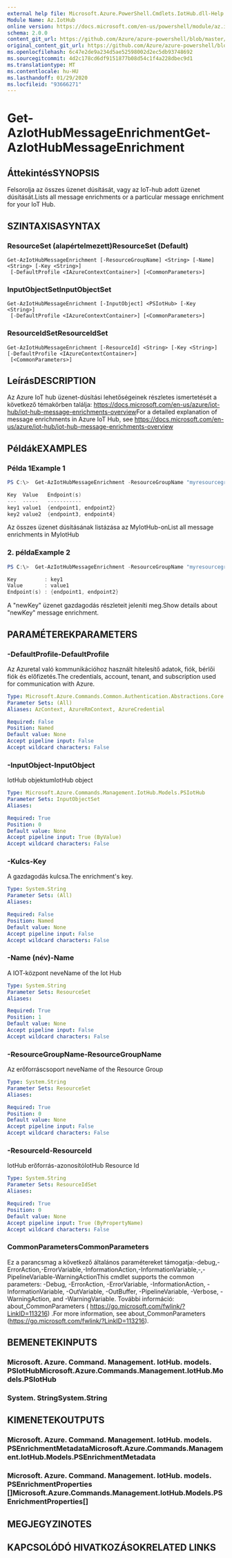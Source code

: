 ```yaml
---
external help file: Microsoft.Azure.PowerShell.Cmdlets.IotHub.dll-Help.xml
Module Name: Az.IotHub
online version: https://docs.microsoft.com/en-us/powershell/module/az.iothub/get-aziothubmessageenrichment
schema: 2.0.0
content_git_url: https://github.com/Azure/azure-powershell/blob/master/src/IotHub/IotHub/help/Get-AzIotHubMessageEnrichment.md
original_content_git_url: https://github.com/Azure/azure-powershell/blob/master/src/IotHub/IotHub/help/Get-AzIotHubMessageEnrichment.md
ms.openlocfilehash: 6c47e2de9a234d5ae52598002d2ec5db93748692
ms.sourcegitcommit: 4d2c178cd6df9151877b08d54c1f4a228dbec9d1
ms.translationtype: MT
ms.contentlocale: hu-HU
ms.lasthandoff: 01/29/2020
ms.locfileid: "93666271"
---
```

# <span data-ttu-id="fd7e7-101">Get-AzIotHubMessageEnrichment</span><span class="sxs-lookup"><span data-stu-id="fd7e7-101">Get-AzIotHubMessageEnrichment</span></span>

## <span data-ttu-id="fd7e7-102">Áttekintés</span><span class="sxs-lookup"><span data-stu-id="fd7e7-102">SYNOPSIS</span></span>
<span data-ttu-id="fd7e7-103">Felsorolja az összes üzenet dúsítását, vagy az IoT-hub adott üzenet dúsítását.</span><span class="sxs-lookup"><span data-stu-id="fd7e7-103">Lists all message enrichments or a particular message enrichment for your IoT Hub.</span></span>

## <span data-ttu-id="fd7e7-104">SZINTAXISA</span><span class="sxs-lookup"><span data-stu-id="fd7e7-104">SYNTAX</span></span>

### <span data-ttu-id="fd7e7-105">ResourceSet (alapértelmezett)</span><span class="sxs-lookup"><span data-stu-id="fd7e7-105">ResourceSet (Default)</span></span>
```
Get-AzIotHubMessageEnrichment [-ResourceGroupName] <String> [-Name] <String> [-Key <String>]
 [-DefaultProfile <IAzureContextContainer>] [<CommonParameters>]
```

### <span data-ttu-id="fd7e7-106">InputObjectSet</span><span class="sxs-lookup"><span data-stu-id="fd7e7-106">InputObjectSet</span></span>
```
Get-AzIotHubMessageEnrichment [-InputObject] <PSIotHub> [-Key <String>]
 [-DefaultProfile <IAzureContextContainer>] [<CommonParameters>]
```

### <span data-ttu-id="fd7e7-107">ResourceIdSet</span><span class="sxs-lookup"><span data-stu-id="fd7e7-107">ResourceIdSet</span></span>
```
Get-AzIotHubMessageEnrichment [-ResourceId] <String> [-Key <String>] [-DefaultProfile <IAzureContextContainer>]
 [<CommonParameters>]
```

## <span data-ttu-id="fd7e7-108">Leírás</span><span class="sxs-lookup"><span data-stu-id="fd7e7-108">DESCRIPTION</span></span>
<span data-ttu-id="fd7e7-109">Az Azure IoT hub üzenet-dúsítási lehetőségeinek részletes ismertetését a következő témakörben találja: https://docs.microsoft.com/en-us/azure/iot-hub/iot-hub-message-enrichments-overview</span><span class="sxs-lookup"><span data-stu-id="fd7e7-109">For a detailed explanation of message enrichments in Azure IoT Hub, see https://docs.microsoft.com/en-us/azure/iot-hub/iot-hub-message-enrichments-overview</span></span>

## <span data-ttu-id="fd7e7-110">Példák</span><span class="sxs-lookup"><span data-stu-id="fd7e7-110">EXAMPLES</span></span>

### <span data-ttu-id="fd7e7-111">Példa 1</span><span class="sxs-lookup"><span data-stu-id="fd7e7-111">Example 1</span></span>
```powershell
PS C:\>  Get-AzIotHubMessageEnrichment -ResourceGroupName "myresourcegroup" -Name "myiothub"

Key  Value   Endpoint(s)
---  -----   -----------
key1 value1  {endpoint1, endpoint2}
key2 value2  {endpoint3, endpoint4}
```

<span data-ttu-id="fd7e7-112">Az összes üzenet dúsításának listázása az MyIotHub-on</span><span class="sxs-lookup"><span data-stu-id="fd7e7-112">List all message enrichments in MyIotHub</span></span>

### <span data-ttu-id="fd7e7-113">2. példa</span><span class="sxs-lookup"><span data-stu-id="fd7e7-113">Example 2</span></span>
```powershell
PS C:\>  Get-AzIotHubMessageEnrichment -ResourceGroupName "myresourcegroup" -Name "myiothub" -Key "newKey"

Key         : key1
Value       : value1
Endpoint(s) : {endpoint1, endpoint2}
```

<span data-ttu-id="fd7e7-114">A "newKey" üzenet gazdagodás részleteit jeleníti meg.</span><span class="sxs-lookup"><span data-stu-id="fd7e7-114">Show details about "newKey" message enrichment.</span></span>

## <span data-ttu-id="fd7e7-115">PARAMÉTEREK</span><span class="sxs-lookup"><span data-stu-id="fd7e7-115">PARAMETERS</span></span>

### <span data-ttu-id="fd7e7-116">-DefaultProfile</span><span class="sxs-lookup"><span data-stu-id="fd7e7-116">-DefaultProfile</span></span>
<span data-ttu-id="fd7e7-117">Az Azuretal való kommunikációhoz használt hitelesítő adatok, fiók, bérlői fiók és előfizetés.</span><span class="sxs-lookup"><span data-stu-id="fd7e7-117">The credentials, account, tenant, and subscription used for communication with Azure.</span></span>

```yaml
Type: Microsoft.Azure.Commands.Common.Authentication.Abstractions.Core.IAzureContextContainer
Parameter Sets: (All)
Aliases: AzContext, AzureRmContext, AzureCredential

Required: False
Position: Named
Default value: None
Accept pipeline input: False
Accept wildcard characters: False
```

### <span data-ttu-id="fd7e7-118">-InputObject</span><span class="sxs-lookup"><span data-stu-id="fd7e7-118">-InputObject</span></span>
<span data-ttu-id="fd7e7-119">IotHub objektum</span><span class="sxs-lookup"><span data-stu-id="fd7e7-119">IotHub object</span></span>

```yaml
Type: Microsoft.Azure.Commands.Management.IotHub.Models.PSIotHub
Parameter Sets: InputObjectSet
Aliases:

Required: True
Position: 0
Default value: None
Accept pipeline input: True (ByValue)
Accept wildcard characters: False
```

### <span data-ttu-id="fd7e7-120">-Kulcs</span><span class="sxs-lookup"><span data-stu-id="fd7e7-120">-Key</span></span>
<span data-ttu-id="fd7e7-121">A gazdagodás kulcsa.</span><span class="sxs-lookup"><span data-stu-id="fd7e7-121">The enrichment's key.</span></span>

```yaml
Type: System.String
Parameter Sets: (All)
Aliases:

Required: False
Position: Named
Default value: None
Accept pipeline input: False
Accept wildcard characters: False
```

### <span data-ttu-id="fd7e7-122">-Name (név)</span><span class="sxs-lookup"><span data-stu-id="fd7e7-122">-Name</span></span>
<span data-ttu-id="fd7e7-123">A IOT-központ neve</span><span class="sxs-lookup"><span data-stu-id="fd7e7-123">Name of the Iot Hub</span></span>

```yaml
Type: System.String
Parameter Sets: ResourceSet
Aliases:

Required: True
Position: 1
Default value: None
Accept pipeline input: False
Accept wildcard characters: False
```

### <span data-ttu-id="fd7e7-124">-ResourceGroupName</span><span class="sxs-lookup"><span data-stu-id="fd7e7-124">-ResourceGroupName</span></span>
<span data-ttu-id="fd7e7-125">Az erőforráscsoport neve</span><span class="sxs-lookup"><span data-stu-id="fd7e7-125">Name of the Resource Group</span></span>

```yaml
Type: System.String
Parameter Sets: ResourceSet
Aliases:

Required: True
Position: 0
Default value: None
Accept pipeline input: False
Accept wildcard characters: False
```

### <span data-ttu-id="fd7e7-126">-ResourceId</span><span class="sxs-lookup"><span data-stu-id="fd7e7-126">-ResourceId</span></span>
<span data-ttu-id="fd7e7-127">IotHub erőforrás-azonosító</span><span class="sxs-lookup"><span data-stu-id="fd7e7-127">IotHub Resource Id</span></span>

```yaml
Type: System.String
Parameter Sets: ResourceIdSet
Aliases:

Required: True
Position: 0
Default value: None
Accept pipeline input: True (ByPropertyName)
Accept wildcard characters: False
```

### <span data-ttu-id="fd7e7-128">CommonParameters</span><span class="sxs-lookup"><span data-stu-id="fd7e7-128">CommonParameters</span></span>
<span data-ttu-id="fd7e7-129">Ez a parancsmag a következő általános paramétereket támogatja:-debug,-ErrorAction,-ErrorVariable,-InformationAction,-InformationVariable,-,-PipelineVariable-WarningAction</span><span class="sxs-lookup"><span data-stu-id="fd7e7-129">This cmdlet supports the common parameters: -Debug, -ErrorAction, -ErrorVariable, -InformationAction, -InformationVariable, -OutVariable, -OutBuffer, -PipelineVariable, -Verbose, -WarningAction, and -WarningVariable.</span></span> <span data-ttu-id="fd7e7-130">További információ: about_CommonParameters ( https://go.microsoft.com/fwlink/?LinkID=113216) .</span><span class="sxs-lookup"><span data-stu-id="fd7e7-130">For more information, see about_CommonParameters (https://go.microsoft.com/fwlink/?LinkID=113216).</span></span>

## <span data-ttu-id="fd7e7-131">BEMENETEK</span><span class="sxs-lookup"><span data-stu-id="fd7e7-131">INPUTS</span></span>

### <span data-ttu-id="fd7e7-132">Microsoft. Azure. Command. Management. IotHub. models. PSIotHub</span><span class="sxs-lookup"><span data-stu-id="fd7e7-132">Microsoft.Azure.Commands.Management.IotHub.Models.PSIotHub</span></span>

### <span data-ttu-id="fd7e7-133">System. String</span><span class="sxs-lookup"><span data-stu-id="fd7e7-133">System.String</span></span>

## <span data-ttu-id="fd7e7-134">KIMENETEK</span><span class="sxs-lookup"><span data-stu-id="fd7e7-134">OUTPUTS</span></span>

### <span data-ttu-id="fd7e7-135">Microsoft. Azure. Command. Management. IotHub. models. PSEnrichmentMetadata</span><span class="sxs-lookup"><span data-stu-id="fd7e7-135">Microsoft.Azure.Commands.Management.IotHub.Models.PSEnrichmentMetadata</span></span>

### <span data-ttu-id="fd7e7-136">Microsoft. Azure. Command. Management. IotHub. models. PSEnrichmentProperties []</span><span class="sxs-lookup"><span data-stu-id="fd7e7-136">Microsoft.Azure.Commands.Management.IotHub.Models.PSEnrichmentProperties[]</span></span>

## <span data-ttu-id="fd7e7-137">MEGJEGYZI</span><span class="sxs-lookup"><span data-stu-id="fd7e7-137">NOTES</span></span>

## <span data-ttu-id="fd7e7-138">KAPCSOLÓDÓ HIVATKOZÁSOK</span><span class="sxs-lookup"><span data-stu-id="fd7e7-138">RELATED LINKS</span></span>
